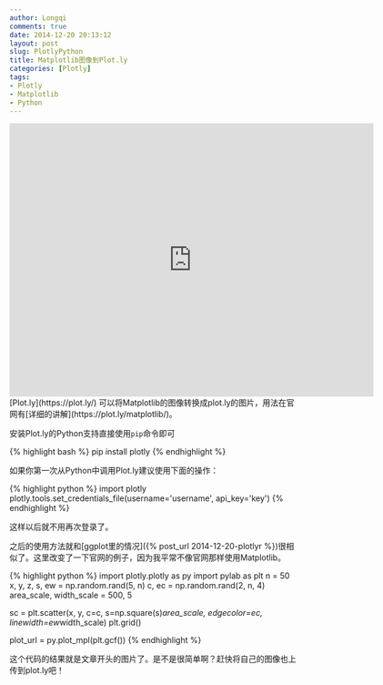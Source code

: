 ```yaml
---
author: Longqi
comments: true
date: 2014-12-20 20:13:12
layout: post
slug: PlotlyPython
title: Matplotlib图像到Plot.ly
categories: [Plotly]
tags:
- Plotly
- Matplotlib
- Python
---
```

<iframe width="640" height="480" frameborder="0" seamless="seamless" scrolling="no" src="https://plot.ly/~longqi/98.embed?width=640&height=480"></iframe>
[Plot.ly](https://plot.ly/) 可以将Matplotlib的图像转换成plot.ly的图片，用法在官网有[详细的讲解](https://plot.ly/matplotlib/)。

安装Plot.ly的Python支持直接使用`pip`命令即可

{% highlight bash %}
pip install plotly
{% endhighlight %}


如果你第一次从Python中调用Plot.ly建议使用下面的操作：

{% highlight python %}
import plotly
plotly.tools.set_credentials_file(username='username', api_key='key')
{% endhighlight %}

这样以后就不用再次登录了。

之后的使用方法就和[ggplot里的情况]({% post_url 2014-12-20-plotlyr %})很相似了。这里改变了一下官网的例子，因为我平常不像官网那样使用Matplotlib。

{% highlight python %}
import plotly.plotly as py
import pylab as plt
n = 50
x, y, z, s, ew = np.random.rand(5, n)
c, ec = np.random.rand(2, n, 4)
area_scale, width_scale = 500, 5

sc = plt.scatter(x, y, c=c,
                s=np.square(s)*area_scale,
                edgecolor=ec,
                linewidth=ew*width_scale)
plt.grid()

plot_url = py.plot_mpl(plt.gcf())
{% endhighlight %}

这个代码的结果就是文章开头的图片了。是不是很简单啊？赶快将自己的图像也上传到plot.ly吧！

